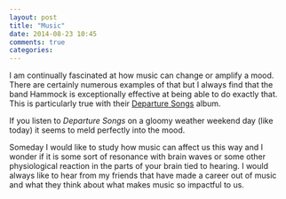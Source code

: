 ```yaml
---
layout: post
title: "Music"
date: 2014-08-23 10:45
comments: true
categories: 
---
```

I am continually fascinated at how music can change or amplify a mood.
There are certainly numerous examples of that but I always find that the band Hammock is exceptionally effective at being able to do exactly that.
This is particularly true with their [Departure Songs](http://hammockmusic.com/) album.

If you listen to *Departure Songs* on a gloomy weather weekend day (like today) it seems to meld perfectly into the mood.

Someday I would like to study how music can affect us this way and I wonder if it is some sort of resonance with brain waves or some other physiological reaction in the parts of your brain tied to hearing.
I would always like to hear from my friends that have made a career out of music and what they think about what makes music so impactful to us.

